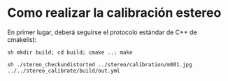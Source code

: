 # Como realizar la calibración estereo

En primer lugar, deberá seguirse el protocolo estándar de C++ de cmakelist: 

``sh
mkdir build; cd build; cmake ..; make
``

``sh
./stereo_checkundistorted ../stereo/calibration/m001.jpg ../../stereo_calibrate/build/out.yml
``

